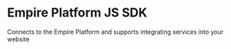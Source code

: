 # Empire Platform JS SDK
Connects to the Empire Platform and supports integrating services into your website
